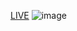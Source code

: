 [LIVE](https://priyanshusingh305.github.io/frontend-THAs/DAY1/)
![image](https://user-images.githubusercontent.com/72139258/122098622-b545cc80-ce2e-11eb-905a-bae263dfc494.png)
